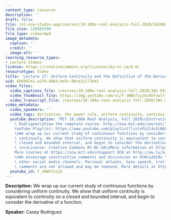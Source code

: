 ```yaml
---
content_type: resource
description: ''
draft: false
file: /ol-ocw-studio-app/courses/18-100a-real-analysis-fall-2020/18100a-lecture-17-multicam_360p_16_9.mp4
file_size: 120501598
file_type: video/mp4
image_metadata:
  caption: ''
  credit: ''
  image-alt: ''
learning_resource_types:
- Lecture Videos
license: https://creativecommons.org/licenses/by-nc-sa/4.0/
resourcetype: Video
title: 'Lecture 17: Uniform Continuity and the Definition of the Derivative'
uid: 6b6997e1-a276-4bbd-be5c-09ce311710a1
video_files:
  video_captions_file: /courses/18-100a-real-analysis-fall-2020/1W1-9ZyyWj2a3xcClmmlXzZWrp6TDOuBX_transcript.webvtt
  video_thumbnail_file: https://img.youtube.com/vi/f_sNWn7zujU/default.jpg
  video_transcript_file: /courses/18-100a-real-analysis-fall-2020/1W1-9ZyyWj2a3xcClmmlXzZWrp6TDOuBX_transcript.pdf
video_metadata:
  video_speakers: ''
  video_tags: derivative, the power rule, uniform continuity, continuity
  youtube_description: "MIT 18.100A Real Analysis, Fall 2020\nInstructor: Dr. Casey\
    \ Rodriguez\nView the complete course: http://ocw.mit.edu/courses/18-100a-real-analysis-fall-2020/\n\
    YouTube Playlist: https://www.youtube.com/playlist?list=PLUl4u3cNGP61O7HkcF7UImpM0cR_L2gSw\n\
    \nWe wrap up our current study of continuous functions by considering uniform\
    \ continuity. We show that uniform continuity is equivalent to continuity on a\
    \ closed and bounded interval, and begin to consider the derivative of a function.\
    \ \n\nLicense: Creative Commons BY-NC-SA\nMore information at https://ocw.mit.edu/terms\n\
    More courses at https://ocw.mit.edu\nSupport OCW at http://ow.ly/a1If50zVRlQ\n\
    \nWe encourage constructive comments and discussion on OCW\u2019s YouTube and\
    \ other social media channels. Personal attacks, hate speech, trolling, and inappropriate\
    \ comments are not allowed and may be removed. More details at https://ocw.mit.edu/comments."
  youtube_id: f_sNWn7zujU
---
```

**Description:** We wrap up our current study of continuous functions by considering uniform continuity. We show that uniform continuity is equivalent to continuity on a closed and bounded interval, and begin to consider the derivative of a function.

**Speaker:** Casey Rodriguez